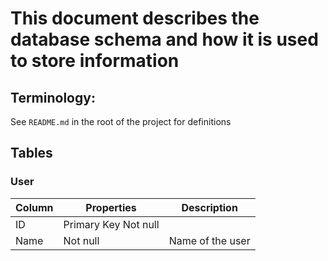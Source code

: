 # This document describes the database schema and how it is used to store information

## Terminology:
See ```README.md``` in the root of the project for definitions

## Tables

### User

| Column | Properties           | Description      |
|--------|----------------------|------------------|
| ID     | Primary Key Not null |                  |
| Name   | Not null             | Name of the user |
